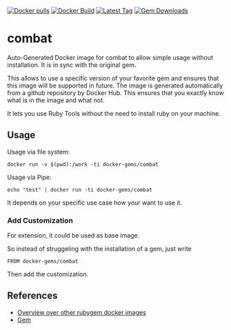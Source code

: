 [![Docker pulls](https://img.shields.io/docker/pulls/rubygem/combat.svg)](https://hub.docker.com/r/rubygem/combat/)
[![Docker Build](https://img.shields.io/docker/automated/rubygem/combat.svg)](https://hub.docker.com/r/rubygem/combat/)
[![Latest Tag](https://img.shields.io/github/tag/docker-rubygem/combat.svg)](https://hub.docker.com/r/rubygem/combat/)
[![Gem Downloads](https://img.shields.io/gem/dt/combat.svg)](https://rubygems.org/gems/combat/)
# combat

Auto-Generated Docker image for combat to allow simple usage without installation.
It is in sync with the original gem.

This allows to use a specific version of your favorite gem and ensures that this image will be supported in future.
The image is generated automatically from a github repository by Docker Hub.
This ensures that you exactly know what is in the image and what not.

It lets you use Ruby Tools without the need to install ruby on your machine.

## Usage

Usage via file system:

`docker run -v $(pwd):/work -ti docker-gems/combat`

Usage via Pipe:

`echo "test" | docker run -ti docker-gems/combat`

It depends on your specific use case how your want to use it.

### Add Customization

For extension, it could be used as base image.

So instead of struggeling with the installation of a gem, just write

`FROM docker-gems/combat`

Then add the customization.

## References

 - [Overview over other rubygem docker images](https://github.com/thinkbot/docker-rubygem)
 - [Gem](https://rubygems.org/gems/combat/)
